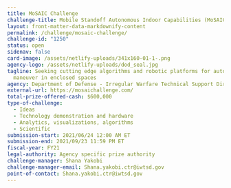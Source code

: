 ```yaml
---
title: MoSAIC Challenge
challenge-title: Mobile Standoff Autonomous Indoor Capabilities (MoSAIC) Challenge
layout: front-matter-data-markdownify-content
permalink: /challenge/mosaic-challenge/
challenge-id: "1250"
status: open
sidenav: false
card-image: /assets/netlify-uploads/341x160-01-1-.png
agency-logo: /assets/netlify-uploads/dod_seal.jpg
tagline: Seeking cutting edge algorithms and robotic platforms for autonomous
  maneuver in enclosed spaces
agency: Department of Defense - Irregular Warfare Technical Support Directorate (IWTSD)
external-url: https://mosaichallenge.com/
total-prize-offered-cash: $600,000
type-of-challenge:
  - Ideas
  - Technology demonstration and hardware
  - Analytics, visualizations, algorithms
  - Scientific
submission-start: 2021/06/24 12:00 AM ET
submission-end: 2021/09/23 11:59 PM ET
fiscal-year: FY21
legal-authority: Agency specific prize authority
challenge-manager: Shana Yakobi
challenge-manager-email: Shana.yakobi.ctr@iwtsd.gov
point-of-contact: Shana.yakobi.ctr@iwtsd.gov
---
```

